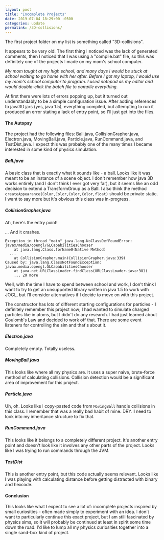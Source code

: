 ```yaml
---
layout: post
title: "Incomplete Projects"
date: 2019-07-04 18:29:00 -0500
categories: update
permalink: /3D-collisions/
---
```


The first project folder on my list is something called "3D-collisions".

It appears to be very old. The first thing I noticed was the lack of generated
comments, then I noticed that I was using a "compile.bat" file, so this was
definitely one of the projects I made on my mom's school computer.

*My mom taught at my high school, and many days I would be stuck at school
waiting to go home with her after. Before I got my laptop, I would use my mom's
school computer to program. I used notepad as my editor and would double-click
the batch file to compile everything.*

At first there were lots of errors popping up, but it turned out understandably
to be a simple configuration issue. After adding references to java3D jars
(yes, java 1.5), everything compiled, but attempting to run it produced an
error stating a lack of entry point, so I'll just get into the files.

#### The Autopsy

The project had the following files: Ball.java, CollisionGrapher.java,
Electron.java, MovingBall.java, Particle.java, RunCommand.java, and
TestDist.java. I expect this was probably one of the many times I became
interested in some kind of physics simulation.

##### Ball.java

A basic class that is exactly what it sounds like - a ball. Looks like it was
meant to be an instance of a scene object. I don't remember how java 3D works
entirely (and I don't think I ever got very far), but it seems like an odd
decision to extend a TransformGroup as a Ball. I also think the method
`createAppearance(Color,Color,Color,Color,float)` should be private static. I
want to say more but it's obvious this class was in-progress.

##### CollisionGrapher.java

Ah, here's the entry point!

... And it crashes.

```
Exception in thread "main" java.lang.NoClassDefFoundError: javax/media/opengl/GLCapabilitiesChooser
	at java.lang.Class.forName0(Native Method)
  ...
	at CollisionGrapher.main(CollisionGrapher.java:339)
Caused by: java.lang.ClassNotFoundException: javax.media.opengl.GLCapabilitiesChooser
	at java.net.URLClassLoader.findClass(URLClassLoader.java:381)
	... 20 more
```

Well, with the time I have to spend between school and work, I don't think I
want to try to get an unsupported library written in java 1.5 to work with JOGL,
but I'll consider alternatives if I decide to move on with this project.

The constructor has lots of different starting configurations for particles - I
definitely remember this project now; I had wanted to simulate charged particles
like in atoms, but I didn't do any research. I had just learned about Coulomb's
Law and decided to work off that. There are some event listeners for controlling
the sim and that's about it.

##### Electron.java

Completely empty. Totally useless.

##### MovingBall.java

This looks like where all my physics are. It uses a super naive, brute-force
method of calculating collisions. Collision detection would be a significant
area of improvement for this project.

##### Particle.java

Uh, oh. Looks like I copy-pasted code from `MovingBall` handle collisions in
this class. I remember that was a really bad habit of mine. DRY. I need to look
into my inheritance structure to fix that.

##### RunCommand.java

This looks like it belongs to a completely different project. It's another entry
point and doesn't look like it involves any other parts of the project. Looks
like I was trying to run commands through the JVM.

##### TestDist

This is another entry point, but this code actually seems relevant. Looks like
I was playing with calculating distance before getting distracted with binary
and hexcode.

#### Conclusion

This looks like what I expect to see a lot of: incomplete projects
inspired by small curiosities - often made simply to experiment with an idea. I
don't want to particularly continue this exact project, but I am still
fascinated by physics sims, so it will probably be continued at least in spirit
some time down the road. I'd like to lump all my physics curiosities together
into a single sand-box kind of project.
